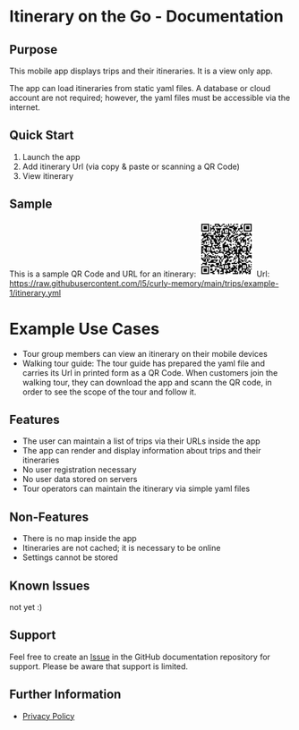 # Itinerary on the Go - Documentation

## Purpose

This mobile app displays trips and their itineraries. It is a view only app.

The app can load itineraries from static yaml files. A database or cloud account are not required; however, the yaml files must be accessible via the internet.

## Quick Start

1. Launch the app
2. Add itinerary Url (via copy & paste or scanning a QR Code)
3. View itinerary

## Sample

This is a sample QR Code and URL for an itinerary:
<img src="assets/images/qr-code-url-example-1.svg" width=100 alt="QR Code for loading itinerary example 1" />
Url: https://raw.githubusercontent.com/l5/curly-memory/main/trips/example-1/itinerary.yml

# Example Use Cases
* Tour group members can view an itinerary on their mobile devices
* Walking tour guide: The tour guide has prepared the yaml file and carries its Url in printed form as a QR Code. When customers join the walking tour, they can download the app and scann the QR code, in order to see the scope of the tour and follow it.

## Features
* The user can maintain a list of trips via their URLs inside the app
* The app can render and display information about trips and their itineraries
* No user registration necessary
* No user data stored on servers
* Tour operators can maintain the itinerary via simple yaml files

## Non-Features
* There is no map inside the app
* Itineraries are not cached; it is necessary to be online
* Settings cannot be stored

## Known Issues
not yet :)
 
## Support

Feel free to create an [Issue](https://github.com/l5/itinerary-app-doc/issues) in the GitHub documentation repository for support. Please be aware that support is limited.

## Further Information

* [Privacy Policy](mobile-app-privacy-policy.md)
